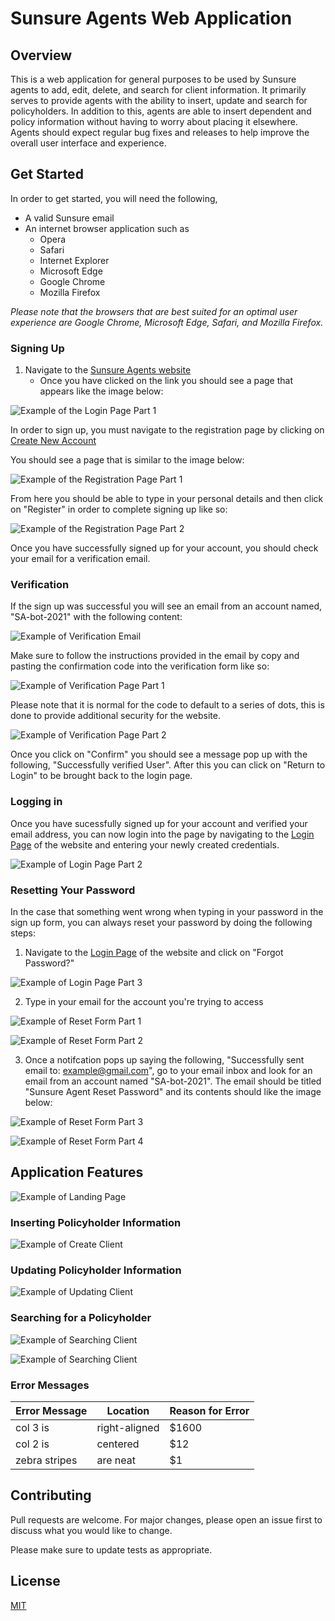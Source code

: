 # Sunsure Agents Web Application

## Overview
This is a web application for general purposes to be used by Sunsure agents to add, edit, delete, and search for client information. It primarily
serves to provide agents with the ability to insert, update and search for policyholders. In addition to this, agents are able to insert
dependent and policy information without having to worry about placing it elsewhere. Agents should expect regular bug fixes and releases
to help improve the overall user interface and experience. 

## Get Started

In order to get started, you will need the following,

- A valid Sunsure email
- An internet browser application such as 
  - Opera
  - Safari
  - Internet Explorer
  - Microsoft Edge
  - Google Chrome
  - Mozilla Firefox
 
 *Please note that the browsers that are best suited for an optimal user experience are Google Chrome, Microsoft Edge, Safari, and Mozilla Firefox.*

### Signing Up

1. Navigate to the [Sunsure Agents website](https://sunsure-agent.com/)
   - Once you have clicked on the link you should see a page that appears like the image below:

![Example of the Login Page Part 1](/media/img/tutorial/sunsure_login_part1.PNG?raw=true "Landing Page")


In order to sign up, you must navigate to the registration page by clicking on [Create New Account](https://sunsure-agent.com/register.html)

You should see a page that is similar to the image below:

![Example of the Registration Page Part 1](/media/img/tutorial/sunsure_signup_part1.PNG?raw=true "Registration Page Part 1")

From here you should be able to type in your personal details and then click on "Register" in order to complete signing up like so:

![Example of the Registration Page Part 2](/media/img/tutorial/sunsure_signup_part2.PNG?raw=true "Registration Page Part 2")

Once you have successfully signed up for your account, you should check your email for a verification email. 

### Verification

If the sign up was successful you will see an email from an account named, "SA-bot-2021" with the following content:

![Example of Verification Email](/media/img/tutorial/sunsure_verify_email_example.PNG?raw=true "Verification Email Example")

Make sure to follow the instructions provided in the email by copy and pasting the confirmation code into the verification form like so:

![Example of Verification Page Part 1](/media/img/tutorial/sunsure_verification.PNG?raw=true "Verification Page Part 1")

Please note that it is normal for the code to default to a series of dots, this is done to provide additional security for the website.

![Example of Verification Page Part 2](/media/img/tutorial/sunsure_verification_part2.PNG?raw=true "Verification Page Part 2")

Once you click on "Confirm" you should see a message pop up with the following, "Successfully verified User". After this you can click on "Return to Login" to be brought back to the login page.

### Logging in

Once you have sucessfully signed up for your account and verified your email address, you can now login into the page
by navigating to the [Login Page](https://sunsure-agent.com/) of the website and entering your newly created credentials.

![Example of Login Page Part 2](/media/img/tutorial/sunsure_login_part2.PNG?raw=true "Login Page Part 2")

### Resetting Your Password

In the case that something went wrong when typing in your password in the sign up form, you can always reset your password by doing the following steps:

1. Navigate to the [Login Page](https://sunsure-agent.com/) of the website and click on "Forgot Password?"

![Example of Login Page Part 3](/media/img/tutorial/sunsure_login_part3.png?raw=true "Reset Password Part 1")

2. Type in your email for the account you're trying to access

![Example of Reset Form Part 1](/media/img/tutorial/sunsure_reset_pw_form.PNG?raw=true "Reset Password Part 2")

![Example of Reset Form Part 2](/media/img/tutorial/sunsure_reset_pw_form_part2.PNG?raw=true "Reset Password Part 3")

3. Once a notifcation pops up saying the following, "Successfully sent email to: example@gmail.com", go to your email inbox and look for an email from
   an account named "SA-bot-2021". The email should be titled "Sunsure Agent Reset Password" and its contents should like the image below:
   
![Example of Reset Form Part 3](/media/img/tutorial/sunsure_password_email.PNG?raw=true "Reset Password Part 3")

![Example of Reset Form Part 4](/media/img/tutorial/sunsure_reset_pw.PNG?raw=true "Reset Password Part 4")

## Application Features

![Example of Landing Page](/media/img/tutorial/sunsure_landing.PNG?raw=true "Landing Page")

### Inserting Policyholder Information

![Example of Create Client](/media/img/tutorial/sunsure_add_client_form.PNG?raw=true "Create Client")

### Updating Policyholder Information

![Example of Updating Client](/media/img/tutorial/sunsure_update_client.PNG?raw=true "Update Client")

### Searching for a Policyholder

![Example of Searching Client](/media/img/tutorial/sunsure_search_pt1.PNG?raw=true "Search Client Part 1")

![Example of Searching Client](/media/img/tutorial/sunsure_search_pt2.PNG?raw=true "Search Client Part 2")

### Error Messages

| Error Message | Location      | Reason for Error  |
| ------------- |---------------|-------------------|
| col 3 is      | right-aligned | $1600             |
| col 2 is      | centered      |   $12             |
| zebra stripes | are neat      |    $1             |

## Contributing
Pull requests are welcome. For major changes, please open an issue first to discuss what you would like to change.

Please make sure to update tests as appropriate.

## License
[MIT](https://choosealicense.com/licenses/mit/)
